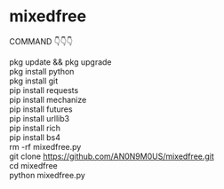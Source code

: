 # mixedfree

COMMAND 👇👇👇<br>

pkg update && pkg upgrade <br>
pkg install python<br>
pkg install git<br>
pip install requests<br>
pip install mechanize<br>
pip install futures<br>
pip install urllib3<br>
pip install rich<br>
pip install bs4<br>
rm -rf  mixedfree.py<br>
git clone https://github.com/AN0N9M0US/mixedfree.git<br>
cd mixedfree<br>
python mixedfree.py<br>

